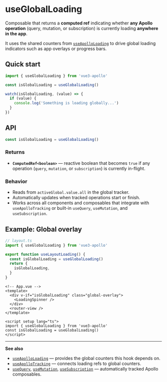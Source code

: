 

# useGlobalLoading

Composable that returns a **computed ref** indicating whether **any Apollo operation** (query, mutation, or subscription) is currently loading **anywhere in the app**.

It uses the shared counters from [`useApolloLoading`](../useApolloLoading) to drive global loading indicators such as app overlays or progress bars.

## Quick start

```ts
import { useGlobalLoading } from 'vue3-apollo'

const isGlobalLoading = useGlobalLoading()

watch(isGlobalLoading, (value) => {
  if (value) {
    console.log('Something is loading globally...')
  }
})
```

## API

```ts
const isGlobalLoading = useGlobalLoading()
```

### Returns
- **`ComputedRef<boolean>`** — reactive boolean that becomes `true` if any operation (`query`, `mutation`, or `subscription`) is currently in-flight.

### Behavior
- Reads from `activeGlobal.value.all` in the global tracker.
- Automatically updates when tracked operations start or finish.
- Works across all components and composables that integrate with `useApolloTracking` or built-in `useQuery`, `useMutation`, and `useSubscription`.

## Example: Global overlay
```ts
// layout.ts
import { useGlobalLoading } from 'vue3-apollo'

export function useLayoutLoading() {
  const isGlobalLoading = useGlobalLoading()
  return {
    isGlobalLoading,
  }
}
```

```vue
<!-- App.vue -->
<template>
  <div v-if="isGlobalLoading" class="global-overlay">
    <LoadingSpinner />
  </div>
  <router-view />
</template>

<script setup lang="ts">
import { useGlobalLoading } from 'vue3-apollo'
const isGlobalLoading = useGlobalLoading()
</script>
```

---

**See also**
- [`useApolloLoading`](../useApolloLoading) — provides the global counters this hook depends on.
- [`useApolloTracking`](../useApolloTracking) — connects loading refs to global counters.
- [`useQuery`](../useQuery), [`useMutation`](../useMutation), [`useSubscription`](../useSubscription) — automatically tracked Apollo composables.